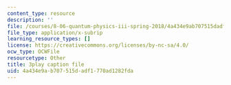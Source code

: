 ```yaml
---
content_type: resource
description: ''
file: /courses/8-06-quantum-physics-iii-spring-2018/4a434e9ab707515dadf1770ad1282fda_7Y3qcKzO_mY.vtt
file_type: application/x-subrip
learning_resource_types: []
license: https://creativecommons.org/licenses/by-nc-sa/4.0/
ocw_type: OCWFile
resourcetype: Other
title: 3play caption file
uid: 4a434e9a-b707-515d-adf1-770ad1282fda
---
```

